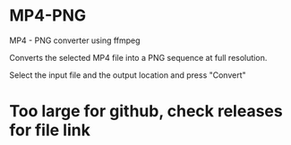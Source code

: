 # MP4-PNG
MP4 - PNG converter using ffmpeg

Converts the selected MP4 file into a PNG sequence at full resolution.

Select the input file and the output location and press "Convert"

# Too large for github, check releases for file link

